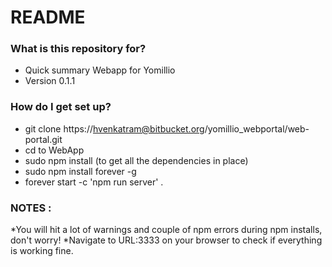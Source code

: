 # README #

### What is this repository for? ###

* Quick summary
Webapp for Yomillio
* Version 0.1.1

### How do I get set up? ###

* git clone https://hvenkatram@bitbucket.org/yomillio_webportal/web-portal.git
* cd to WebApp
* sudo npm install (to get all the dependencies in place)
* sudo npm install forever -g
* forever start -c 'npm run server' .

### NOTES : ###

*You will hit a lot of warnings and couple of npm errors during npm installs, don't worry!
*Navigate to URL:3333 on your browser to check if everything is working fine.
